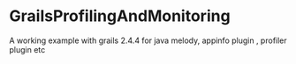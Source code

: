 # GrailsProfilingAndMonitoring
A working example with grails 2.4.4 for java melody, appinfo plugin , profiler plugin etc
